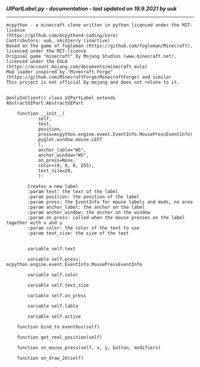 ***UIPartLabel.py - documentation - last updated on 19.9.2021 by uuk***
___

    mcpython - a minecraft clone written in python licenced under the MIT-licence 
    (https://github.com/mcpython4-coding/core)
    Contributors: uuk, xkcdjerry (inactive)
    Based on the game of fogleman (https://github.com/fogleman/Minecraft), licenced under the MIT-licence
    Original game "minecraft" by Mojang Studios (www.minecraft.net), licenced under the EULA
    (https://account.mojang.com/documents/minecraft_eula)
    Mod loader inspired by "Minecraft Forge" (https://github.com/MinecraftForge/MinecraftForge) and similar
    This project is not official by mojang and does not relate to it.


    @onlyInClient() class UIPartLabel extends AbstractUIPart.AbstractUIPart

        function __init__(
                self,
                text,
                position,
                press=mcpython.engine.event.EventInfo.MousePressEventInfo(
                pyglet.window.mouse.LEFT
                ),
                anchor_lable="WS",
                anchor_window="WS",
                on_press=None,
                color=(0, 0, 0, 255),
                text_size=20,
                ):
            
            Creates a new label
            :param text: the text of the label
            :param position: the position of the label
            :param press: the EventInfo for mouse labels and mods, no area
            :param anchor_label: the anchor on the label
            :param anchor_window: the anchor on the window
            :param on_press: called when the mouse presses on the label together with x and y
            :param color: the color of the text to use
            :param text_size: the size of the text


            variable self.text

            variable self.press: mcpython.engine.event.EventInfo.MousePressEventInfo

            variable self.color

            variable self.text_size

            variable self.on_press

            variable self.lable

            variable self.active

        function bind_to_eventbus(self)

        function get_real_position(self)

        function on_mouse_press(self, x, y, button, modifiers)

        function on_draw_2d(self)